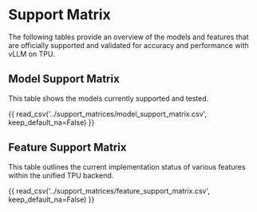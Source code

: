 # Support Matrix

The following tables provide an overview of the models and features that are officially supported and validated for accuracy and performance with vLLM on TPU.

## Model Support Matrix

This table shows the models currently supported and tested.

{{ read_csv('../support_matrices/model_support_matrix.csv', keep_default_na=False) }}

## Feature Support Matrix

This table outlines the current implementation status of various features within the unified TPU backend.

{{ read_csv('../support_matrices/feature_support_matrix.csv', keep_default_na=False) }}
